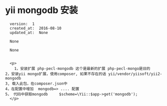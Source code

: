 
  # yii mongodb 安装

      version:  1
      created_at:  2016-08-10
      updated_at:  None

      None

      None


      <p>
      	1，安装扩展 php-pecl-mongodb 这个是最新的扩展 php-pecl-mongo是旧的
	2，安装yii mongo扩展，使用composer, 如果不存在的话 yii/vendor/yiisoft/yii2-mongodb
	3, 载入此包，在composer.json中
	4，在配置中增加  mongodb=> .... 配置
	5， 代码中获取mongodb     $scheme=\Yii::$app->get('mongodb');
      </p>

  